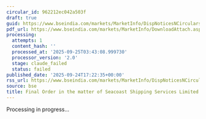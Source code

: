 ```yaml
---
circular_id: 962212ec042a503f
draft: true
guid: https://www.bseindia.com/markets/MarketInfo/DispNoticesNCirculars.aspx?Noticeid={8042ACB9-7C48-4FA1-83E4-AF0E428E593F}&noticeno=20250924-75&dt=09/24/2025&icount=75&totcount=75&flag=0
pdf_url: https://www.bseindia.com/markets/MarketInfo/DownloadAttach.aspx?id=20250924-75&attachedId=f8df6a4c-5ce1-4a86-9ca1-f66bb3991374
processing:
  attempts: 1
  content_hash: ''
  processed_at: '2025-09-25T03:43:08.999730'
  processor_version: '2.0'
  stage: claude_failed
  status: failed
published_date: '2025-09-24T17:22:35+00:00'
rss_url: https://www.bseindia.com/markets/MarketInfo/DispNoticesNCirculars.aspx?Noticeid={8042ACB9-7C48-4FA1-83E4-AF0E428E593F}&noticeno=20250924-75&dt=09/24/2025&icount=75&totcount=75&flag=0
source: bse
title: Final Order in the matter of Seacoast Shipping Services Limited
---
```


Processing in progress...
